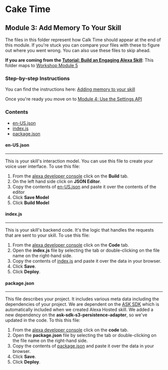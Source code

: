 # Cake Time 

## Module 3: Add Memory To Your Skill

The files in this folder represent how Calk Time should appear at the end of this module. If you're stuck you can compare your files with these to figure out where you went wrong. You can also use these files to skip ahead.


**If you are coming from the [Tutorial: Build an Engaging Alexa Skill](https://developer.amazon.com/alexa/alexa-skills-kit/get-deeper/tutorials-code-samples/build-an-engaging-alexa-skill)**: This folder maps to [Workshop Module 5](https://developer.amazon.com/alexa/alexa-skills-kit/get-deeper/tutorials-code-samples/build-an-engaging-alexa-skill/module-5)

### Step-by-step Instructions

You can find the instructions here: [Adding memory to your skill](https://developer.amazon.com/alexa/alexa-skills-kit/get-deeper/tutorials-code-samples/build-an-engaging-alexa-skill/module-5)

Once you're ready you move on to [Module 4: Use the Settings API ](../module-4/README.md)

### Contents

*  [en-US.json](./en-US.json)
*  [index.js](./index.js)
*  [package.json](./package.json)
 
#### en-US.json 
---
This is your skill's interaction model. You can use this file to create your voice user interface. To use this file:

1. From the [alexa developer console](https://developer.amazon.com) click on the **Build** tab.
2. On the left hand side click on **JSON Editor**. 
3. Copy the contents of [en-US.json](./en-US.json) and paste it over the contents of the editor
4. Click **Save Model**
5. Click **Build Model**

#### index.js
---
This is your skill's backend code. It's the logic that handles the requests that are sent to your skill. To use this file:

1. From the [alexa developer console](https://developer.amazon.com) click on the **Code** tab.
2. Open the **index.js** file by selecting the tab or double-clicking on the file name on the right-hand side.
3. Copy the contents of [index.js](./index.js) and paste it over the data in your browser.
4. Click **Save**.
5. Click **Deploy**.

#### package.json
---
This file describes your project. It includes various meta data including the dependencies of your project. We are dependent on the [ASK SDK](https://ask-sdk-for-nodejs.readthedocs.io/en/latest/) which is automatically included when we created Alexa Hosted skill. We added a new dependency on the **ask-sdk-s3-persistence-adapter**, so we've updated in the code. To this this file:

1. From the [alexa developer console](https://developer.amazon.com) click on the **code** tab.
2. Open the **package.json** file by selecting the tab or double-clicking on the file name on the right-hand side.
3. Copy the contents of [package.json](./package.json) and paste it over the data in your browser.
4. Click **Save**.
5. Click **Deploy**.
